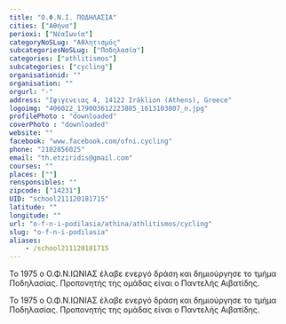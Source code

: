 ```yaml
---
title: "Ο.Φ.Ν.Ι. ΠΟΔΗΛΑΣΙΑ"
cities: ["Αθήνα"]
perioxi: ["ΝέαΙωνία"]
categoryNoSLug: "Αθλητισμός"
subcategoriesNoSLug: ["Ποδηλασία"]
categories: ["athlitismos"]
subcategories: ["cycling"]
organisationid: ""
organisation: ""
orgurl: "-"
address: "Ιφιγενειας 4, 14122 Iráklion (Athens), Greece"
logoimg: "406022_179003612223885_1613103807_n.jpg"
profilePhoto : "downloaded"
coverPhoto : "downloaded"
website: ""
facebook: "www.facebook.com/ofni.cycling"
phone: "2102856025"
email: "th.etziridis@gmail.com"
courses: ""
places: [""]
rensponsibles: ""
zipcode: ["14231"]
UID: "school211120181715"
latitude: ""
longitude: ""
url: "o-f-n-i-podilasia/athina/athlitismos/cycling"
slug: "o-f-n-i-podilasia"
aliases:
    - /school211120181715
---
```



Το 1975 ο Ο.Φ.Ν.ΙΩΝΙΑΣ έλαβε ενεργό δράση και δημιούργησε το τμήμα Ποδηλασίας. Προπονητής της ομάδας είναι ο Παντελής Αιβατίδης.

Το 1975 ο Ο.Φ.Ν.ΙΩΝΙΑΣ έλαβε ενεργό δράση και δημιούργησε το τμήμα Ποδηλασίας. Προπονητής της ομάδας είναι ο Παντελής Αιβατίδης.